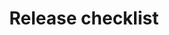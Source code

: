 ---
lang: en
layout: doc
permalink: /doc/releases/todo/
redirect_from:
- /en/doc/releases/todo/
redirect_to: https://qubes-doc-rst.readthedocs.io/en/latest/developer/releases/todo.html
ref: 14
title: Release checklist
---